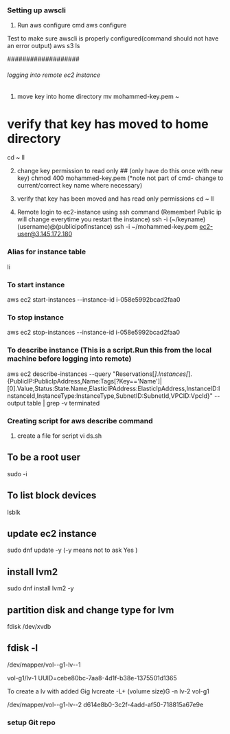 ### Setting up awscli

1. Run aws configure cmd 
aws configure 

Test to make sure awscli is properly configured(command should not have an error output)
aws s3 ls

###################
###### logging into remote ec2 instance

1. move key into home directory
 mv mohammed-key.pem ~
 # verify that key has moved to home directory
 cd ~
 ll

2. change key permission to read only ## (only have do this once with new key)
chmod 400 mohammed-key.pem (*note not part of cmd- change to current/correct key name where necessary)

3. verify that key has been moved and has read only permissions
cd ~
ll

4. Remote login to ec2-instance using ssh command (Remember! Public ip will change everytime you restart the instance)
ssh -i (~/keyname) (username)@(publicipofinstance)
ssh -i ~/mohammed-key.pem ec2-user@3.145.172.180

### Alias for instance table
li

### To start instance
aws ec2 start-instances --instance-id i-058e5992bcad2faa0

### To stop instance 
aws ec2 stop-instances --instance-id  i-058e5992bcad2faa0

### To describe instance (This is a script.Run this from the local machine before logging into remote)
aws ec2 describe-instances --query "Reservations[*].Instances[*].{PublicIP:PublicIpAddress,Name:Tags[?Key=='Name']|[0].Value,Status:State.Name,ElasticIPAddress:ElasticIpAddress,InstanceID:InstanceId,InstanceType:InstanceType,SubnetID:SubnetId,VPCID:VpcId}" --output table | grep -v terminated

### Creating script for aws describe command
1. create a file for script 
vi ds.sh 

## To be a root user
sudo -i

## To list block devices
lsblk

## update ec2 instance
sudo dnf update -y (-y means not to ask Yes )

## install lvm2
sudo dnf install lvm2 -y

## partition disk and change type for lvm
fdisk /dev/xvdb

## fdisk -l 
/dev/mapper/vol--g1-lv--1

vol-g1/lv-1
UUID=cebe80bc-7aa8-4d1f-b38e-1375501d1365

To create a lv with added Gig
lvcreate -L+ (volume size)G -n lv-2 vol-g1 

/dev/mapper/vol--g1-lv--2
d614e8b0-3c2f-4add-af50-718815a67e9e

### setup Git repo

